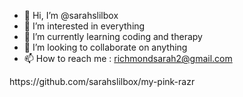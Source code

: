 - 👋 Hi, I’m @sarahslilbox
- 👀 I’m interested in everything 
- 🌱 I’m currently learning coding and therapy
- 💞️ I’m looking to collaborate on anything
- 📫 How to reach me : richmondsarah2@gmail.com

<!---
sarahslilbox/sarahslilbox is a ✨ special ✨ repository because its `README.md` (this file) appears on your GitHub profile.
You can click the Preview link to take a look at your changes.
---> https://github.com/sarahslilbox/my-pink-razr
